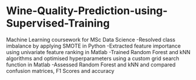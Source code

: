 # Wine-Quality-Prediction-using-Supervised-Training
Machine Learning coursework for MSc Data Science
-Resolved class imbalance by applying SMOTE in Python
-Extracted feature importance using univariate feature ranking in Matlab
-Trained Random Forest and kNN algorithms and optimised hyperparameters using a custom grid search function in Matlab
-Assessed Random Forest and kNN and compared confusion matrices, F1 Scores and accuracy
